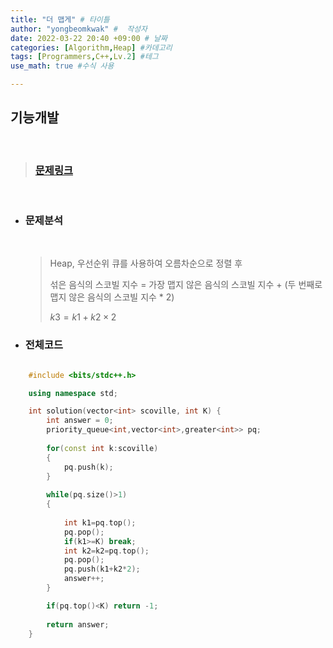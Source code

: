 ```yaml
---
title: "더 맵게" # 타이틀 
author: "yongbeomkwak" #  작성자 
date: 2022-03-22 20:40 +09:00 # 날짜  
categories: [Algorithm,Heap] #카데고리 
tags: [Programmers,C++,Lv.2] #테그 
use_math: true #수식 사용

---
```


## 기능개발

<br>

> ### [문제링크](https://programmers.co.kr/learn/courses/30/lessons/42626?language=cpp)

<br>

-  ### 문제분석 
    <br>
    
    > Heap, 우선순위 큐를 사용하여 오름차순으로 정렬 후 
    > 
    > 섞은 음식의 스코빌 지수 = 가장 맵지 않은 음식의 스코빌 지수 + (두 번째로 맵지 않은 음식의 스코빌 지수 * 2)
    > 
    > $k3= k1 + k2 \times 2$
 

-   ### 전체코드

~~~ c++

    #include <bits/stdc++.h>

    using namespace std;

    int solution(vector<int> scoville, int K) {
        int answer = 0;
        priority_queue<int,vector<int>,greater<int>> pq;
        
        for(const int k:scoville)
        {
            pq.push(k);
        }
        
        while(pq.size()>1)
        {
            
            int k1=pq.top();
            pq.pop();
            if(k1>=K) break;
            int k2=k2=pq.top();
            pq.pop(); 
            pq.push(k1+k2*2);
            answer++; 
        }

        if(pq.top()<K) return -1;
        
        return answer;
    }
~~~
